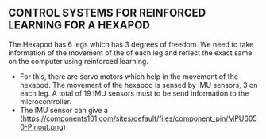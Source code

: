 ## CONTROL SYSTEMS FOR REINFORCED LEARNING FOR A HEXAPOD

The Hexapod has 6 legs which has 3 degrees of freedom. We need to take information of the movement of the of each leg and reflect the exact same on the computer using reinforced learning.

* For this, there are servo motors which help in the movement of the hexapod. The movement of the hexapod is sensed by IMU sensors, 3 on each leg. A total of 19 IMU sensors must to be send information to the microcontroller. 
* The IMU sensor can give a 
(https://components101.com/sites/default/files/component_pin/MPU6050-Pinout.png)

